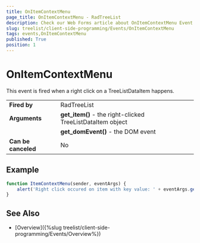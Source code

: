 ```yaml
---
title: OnItemContextMenu
page_title: OnItemContextMenu - RadTreeList
description: Check our Web Forms article about OnItemContextMenu Event.
slug: treelist/client-side-programming/Events/OnItemContextMenu
tags: events,OnItemContextMenu
published: True
position: 1
---
```


# OnItemContextMenu


This event is fired when a right click on a TreeListDataItem happens.


| | |
| ------ | ------ |
| **Fired by** | RadTreeList |
| **Arguments** | **get_item()** - the right-clicked TreeListDataItem object  |
|| **get_domEvent()** - the DOM event   |
| **Can be canceled** | No |


## Example


````JavaScript
function ItemContextMenu(sender, eventArgs) {
    alert('Right click occured on item with key value: ' + eventArgs.get_item().get_dataKeyValue('LastName'));
}
````


## See Also

 * [Overview]({%slug treelist/client-side-programming/Events/Overview%})
 
 
 
